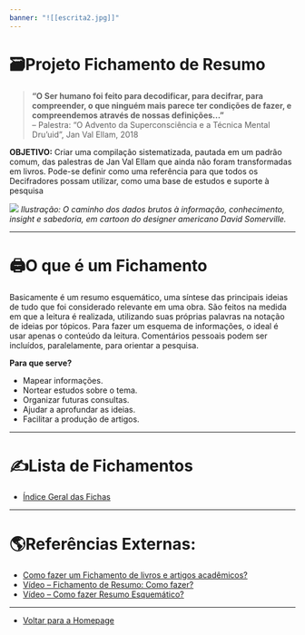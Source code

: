 ```yaml
---
banner: "![[escrita2.jpg]]"
---
```



# 🗃️Projeto Fichamento de Resumo

> **“O Ser humano foi feito para decodificar, para decifrar, para compreender, o que ninguém mais parece ter condições de fazer, e compreendemos através de nossas definições…”**  
> – Palestra: “O Advento da Superconsciência e a Técnica Mental Dru’uid”, Jan Val Ellam, 2018

**OBJETIVO:** Criar uma compilação sistematizada, pautada em um padrão comum, das palestras de Jan Val Ellam que ainda não foram transformadas em livros. Pode-se definir como uma referência para que todos os Decifradores possam utilizar, como uma base de estudos e suporte à pesquisa

![](imagem-1-projeto-fichamento.png)
_Ilustração: O caminho dos dados brutos à informação, conhecimento, insight e sabedoria, em cartoon do designer americano David Somerville._

---
# 🖨️O que é um Fichamento

Basicamente é um resumo esquemático, uma síntese das principais ideias de tudo que foi considerado relevante em uma obra. São feitos na medida em que a leitura é realizada, utilizando suas próprias palavras na notação de ideias por tópicos. Para fazer um esquema de informações, o ideal é usar apenas o conteúdo da leitura. Comentários pessoais podem ser incluídos, paralelamente, para orientar a pesquisa.

**Para que serve?**

-   Mapear informações.
-   Nortear estudos sobre o tema.
-   Organizar futuras consultas.
-   Ajudar a aprofundar as ideias.
-   Facilitar a produção de artigos.

---
# ✍️Lista de Fichamentos


- [Índice Geral das Fichas](ÍNDICE%20GERAL%20DAS%20FICHAS.canvas)

---
# 🌎Referências Externas:

-   [Como fazer um Fichamento de livros e artigos acadêmicos?](https://comunidade.rockcontent.com/fichamento-de-livros)
-   [Vídeo – Fichamento de Resumo: Como fazer?](https://youtu.be/LAsrgjKVZEI)
-   [Vídeo – Como fazer Resumo Esquemático?](https://youtu.be/pxFG5luj-kQ)

---

- [Voltar para a Homepage](HOMEPAGE.canvas)
